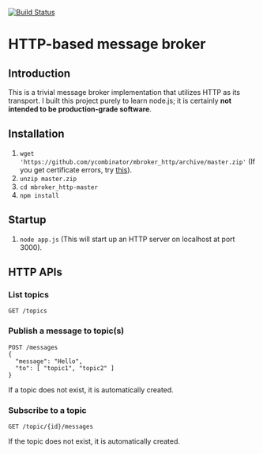 [![Build Status](https://travis-ci.org/ycombinator/mbroker_http.png?branch=master)](https://travis-ci.org/ycombinator/mbroker_http)

# HTTP-based message broker

## Introduction
This is a trivial message broker implementation that utilizes HTTP as its transport. I built this project purely to learn node.js; it is certainly **not intended to be production-grade software**.

## Installation
1. `wget 'https://github.com/ycombinator/mbroker_http/archive/master.zip'` (If you get certificate errors, try [this](http://blog.55minutes.com/2012/01/fixing-https-certificate-errors-in-wget-and-ruby/)).
1. `unzip master.zip`
1. `cd mbroker_http-master`
1. `npm install`

## Startup
1. `node app.js` (This will start up an HTTP server on localhost at port 3000).

## HTTP APIs
### List topics
    GET /topics

### Publish a message to topic(s)
    POST /messages
    {
      "message": "Hello",
      "to": [ "topic1", "topic2" ]
    }
If a topic does not exist, it is automatically created.

### Subscribe to a topic
    GET /topic/{id}/messages
If the topic does not exist, it is automatically created.
